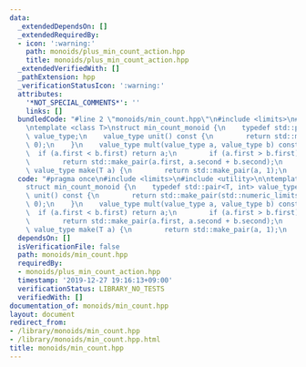 ```yaml
---
data:
  _extendedDependsOn: []
  _extendedRequiredBy:
  - icon: ':warning:'
    path: monoids/plus_min_count_action.hpp
    title: monoids/plus_min_count_action.hpp
  _extendedVerifiedWith: []
  _pathExtension: hpp
  _verificationStatusIcon: ':warning:'
  attributes:
    '*NOT_SPECIAL_COMMENTS*': ''
    links: []
  bundledCode: "#line 2 \"monoids/min_count.hpp\"\n#include <limits>\n#include <utility>\n\
    \ntemplate <class T>\nstruct min_count_monoid {\n    typedef std::pair<T, int>\
    \ value_type;\n    value_type unit() const {\n        return std::make_pair(std::numeric_limits<T>::max(),\
    \ 0);\n    }\n    value_type mult(value_type a, value_type b) const {\n      \
    \  if (a.first < b.first) return a;\n        if (a.first > b.first) return b;\n\
    \        return std::make_pair(a.first, a.second + b.second);\n    }\n    static\
    \ value_type make(T a) {\n        return std::make_pair(a, 1);\n    }\n};\n"
  code: "#pragma once\n#include <limits>\n#include <utility>\n\ntemplate <class T>\n\
    struct min_count_monoid {\n    typedef std::pair<T, int> value_type;\n    value_type\
    \ unit() const {\n        return std::make_pair(std::numeric_limits<T>::max(),\
    \ 0);\n    }\n    value_type mult(value_type a, value_type b) const {\n      \
    \  if (a.first < b.first) return a;\n        if (a.first > b.first) return b;\n\
    \        return std::make_pair(a.first, a.second + b.second);\n    }\n    static\
    \ value_type make(T a) {\n        return std::make_pair(a, 1);\n    }\n};\n"
  dependsOn: []
  isVerificationFile: false
  path: monoids/min_count.hpp
  requiredBy:
  - monoids/plus_min_count_action.hpp
  timestamp: '2019-12-27 19:16:13+09:00'
  verificationStatus: LIBRARY_NO_TESTS
  verifiedWith: []
documentation_of: monoids/min_count.hpp
layout: document
redirect_from:
- /library/monoids/min_count.hpp
- /library/monoids/min_count.hpp.html
title: monoids/min_count.hpp
---
```

